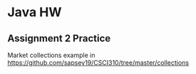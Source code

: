 # Java HW

## Assignment 2 Practice

Market collections example in
https://github.com/sapsey19/CSCI310/tree/master/collections

